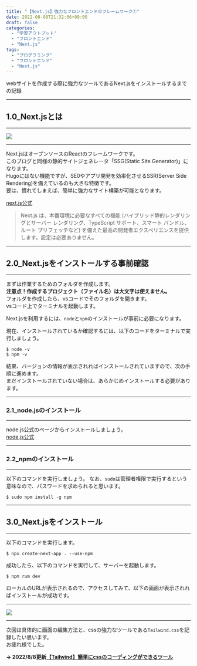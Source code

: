 ```yaml
---
title: "【Next.js】強力なフロントエンドのフレームワーク①"
date: 2022-08-08T21:32:06+09:00
draft: false
categories:
  - "学習アウトプット"
  - "フロントエンド"
  - "Next.js"
tags:
  - "プログラミング"
  - "フロントエンド"
  - "Next.js"
---
```


webサイトを作成する際に強力なツールであるNext.jsをインストールするまでの記録
<!--more-->

***
## 1.0_Next.jsとは
***
![](../../img/13_nextjs01.png)
***
Next.jsはオープンソースのReactのフレームワークです。  
このブログと同様の静的サイトジェネレータ「SSG(Static Site Generator)」になります。  
Hugoにはない機能ですが、SE0やアプリ開発を効率化させるSSR(Server Side Rendering)を備えているのも大きな特徴です。  
要は、慣れてしまえば、簡単に強力なサイト構築が可能となります。

[next.js公式](https://nextjs.org/)  
>Next.js は、本番環境に必要なすべての機能 (ハイブリッド静的レンダリングとサーバー レンダリング、TypeScript サポート、スマート バンドル、ルート プリフェッチなど) を備えた最高の開発者エクスペリエンスを提供します。設定は必要ありません。


***
## 2.0_Next.jsをインストールする事前確認
***


まずは作業するためのフォルダを作成します。  
**注意点！作成するプロジェクト（ファイル名）は大文字は使えません。**  
フォルダを作成したら、vsコードでそのフォルダを開きます。  
vsコード上でターミナルを起動します。  

Next.jsを利用するには、``node``と``npm``のインストールが事前に必要になります。

現在、インストールされているか確認するには、以下のコードをターミナルで実行しましょう。
```
$ node -v
$ npm -v
```

結果、バージョンの情報が表示されればインストールされていますので、次の手順に進めます。  
まだインストールされていない場合は、あらかじめインストールする必要があります。 
***
### 2.1_node.jsのインストール
***
node.js公式のページからインストールしましょう。  
[node.js公式](https://nodejs.org/ja/)  

***
### 2.2_npmのインストール
***
以下のコマンドを実行しましょう。
なお、``sudo``は管理者権限で実行するという意味なので、パスワードを求められると思います。
```
$ sudo npm install -g npm
```  

***
## 3.0_Next.jsをインストール
***
以下のコマンドを実行します。

```
$ npx create-next-app . --use-npm
```
成功したら、以下のコマンドを実行して、サーバーを起動します。

```
$ npm rum dev
```
ローカルのURLが表示されるので、アクセスしてみて、以下の画面が表示されればインストールが成功です。
***
![](../../img/13_nextjs02.png)
***
次回は具体的に画面の編集方法と、cssの強力なツールである``Tailwind.css``を記録したい思います。  
お疲れ様でした。  
  

**→ 2022/8/8更新[【Tailwind】簡単にcssのコーディングができるツール](https://daideguchi.github.io/tec_studies_blog/post/14_tailwindcss/)**  
  
  